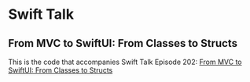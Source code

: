 # Swift Talk
## From MVC to SwiftUI: From Classes to Structs

This is the code that accompanies Swift Talk Episode 202: [From MVC to SwiftUI: From Classes to Structs](https://talk.objc.io/episodes/S01E202-from-mvc-to-swiftui-from-classes-to-structs)
